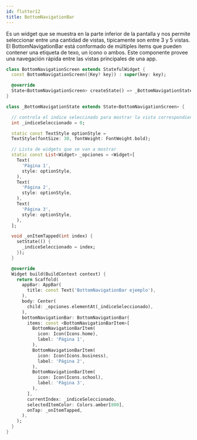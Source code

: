 ```yaml
---
id: flutter12
title: BottomNavigationBar
---
```


Es un widget que se muestra en la parte inferior de la pantalla y nos permite seleccionar entre una cantidad de vistas, tipicamente son entre 3 y 5 vistas. El BottomNavigationBar está conformado de múltiples items que pueden contener una etiqueta de texo, un ícono o ambos. Este componente provee una navegación rápida entre las vistas principales de una app.

```dart
class BottomNavigationScreen extends StatefulWidget {
  const BottomNavigationScreen({Key? key}) : super(key: key);

  @override
  State<BottomNavigationScreen> createState() => _BottomNavigationState();
}

class _BottomNavigationState extends State<BottomNavigationScreen> {

  // controla el indice seleccinado para mostrar la vista correspondiente
  int _indiceSeleccionado = 0;

  static const TextStyle optionStyle =
  TextStyle(fontSize: 30, fontWeight: FontWeight.bold);

  // Lista de widgets que se van a mostrar
  static const List<Widget> _opciones = <Widget>[
    Text(
      'Página 1',
      style: optionStyle,
    ),
    Text(
      'Página 2',
      style: optionStyle,
    ),
    Text(
      'Página 3',
      style: optionStyle,
    ),
  ];

  void _onItemTapped(int index) {
    setState(() {
      _indiceSeleccionado = index;
    });
  }

  @override
  Widget build(BuildContext context) {
    return Scaffold(
      appBar: AppBar(
        title: const Text('BottomNavigationBar ejemplo'),
      ),
      body: Center(
        child: _opciones.elementAt(_indiceSeleccionado),
      ),
      bottomNavigationBar: BottomNavigationBar(
        items: const <BottomNavigationBarItem>[
          BottomNavigationBarItem(
            icon: Icon(Icons.home),
            label: 'Página 1',
          ),
          BottomNavigationBarItem(
            icon: Icon(Icons.business),
            label: 'Página 2',
          ),
          BottomNavigationBarItem(
            icon: Icon(Icons.school),
            label: 'Página 3',
          ),
        ],
        currentIndex: _indiceSeleccionado,
        selectedItemColor: Colors.amber[800],
        onTap: _onItemTapped,
      ),
    );
  }
}
```
